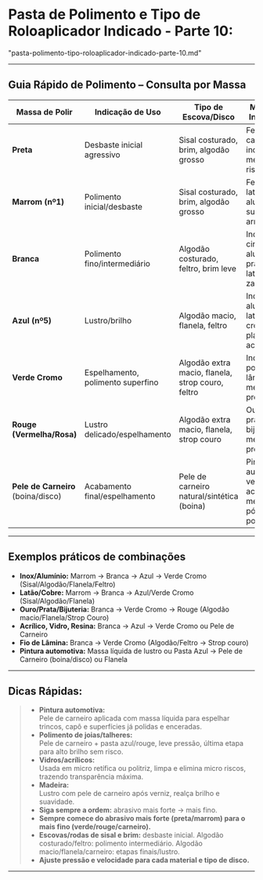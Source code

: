 # **Pasta de Polimento e Tipo de Roloaplicador Indicado - Parte 10:**
"pasta-polimento-tipo-roloaplicador-indicado-parte-10.md"


***

## Guia Rápido de Polimento – Consulta por Massa

| Massa de Polir         | Indicação de Uso           | Tipo de Escova/Disco                  | Materiais Indicados                                   | Etapa/Recomendação                  |
|------------------------|----------------------------|----------------------------------------|-------------------------------------------------------|--------------------------------------|
| **Preta**              | Desbaste inicial agressivo | Sisal costurado, brim, algodão grosso  | Ferro, aço carbono, inox bruto, metais riscados        | Não dá brilho. Preparar para etapas seguintes      |
| **Marrom (nº1)**       | Polimento inicial/desbaste | Sisal costurado, brim, algodão grosso  | Ferro, aço, latão, alumínio, superfícies arranhadas     | Agressivo. Remove riscos e nivela                 |
| **Branca**             | Polimento fino/intermediário | Algodão costurado, feltro, brim leve   | Inox, aço cirúrgico, alumínio, prata, latão, zamac      | Remove marcas leves, prepara para brilho           |
| **Azul (nº5)**         | Lustro/brilho               | Algodão macio, flanela, feltro         | Inox, alumínio, latão, cromados, plásticos, acrílico    | Proporciona brilho, diminui micro riscos           |
| **Verde Cromo**        | Espelhamento, polimento superfino | Algodão extra macio, flanela, strop couro, feltro | Inox, aço polido, lâmina, metais preciosos             | Acabamento espelhado/superfino                     |
| **Rouge (Vermelha/Rosa)** | Lustro delicado/espelhamento   | Algodão extra macio, flanela, strop couro  | Ouro, prata, bijuteria, metais preciosos               | Brilho máximo/artigos de valor                      |
| **Pele de Carneiro** (boina/disco) | Acabamento final/espelhamento | Pele de carneiro natural/sintética (boina) | Pintura automotiva, verniz, acrílico, metais em pós-polimento | Usar com massa de lustro/polidores líquidos, última etapa |

***

## Exemplos práticos de combinações

   - **Inox/Alumínio:** Marrom → Branca → Azul → Verde Cromo (Sisal/Algodão/Flanela/Feltro)
   - **Latão/Cobre:** Marrom → Branca → Azul/Verde Cromo (Sisal/Algodão/Flanela)
   - **Ouro/Prata/Bijuteria:** Branca → Verde Cromo → Rouge (Algodão macio/Flanela/Strop Couro)
   - **Acrílico, Vidro, Resina:** Branca → Azul → Verde Cromo ou Pele de Carneiro
   - **Fio de Lâmina:** Branca → Verde Cromo (Algodão/Feltro → Strop couro)
   - **Pintura automotiva:** Massa líquida de lustro ou Pasta Azul → Pele de Carneiro (boina/disco) ou Flanela

***

## **Dicas Rápidas:**
> - **Pintura automotiva:**  
  Pele de carneiro aplicada com massa líquida para espelhar trincos, capô e superfícies já polidas e enceradas.
> - **Polimento de joias/talheres:**  
  Pele de carneiro + pasta azul/rouge, leve pressão, última etapa para alto brilho sem risco.
> - **Vidros/acrílicos:**  
  Usada em micro retífica ou politriz, limpa e elimina micro riscos, trazendo transparência máxima.
> - **Madeira:**  
  Lustro com pele de carneiro após verniz, realça brilho e suavidade.
> - **Siga sempre a ordem:** abrasivo mais forte → mais fino.
> - **Sempre comece do abrasivo mais forte (preta/marrom) para o mais fino (verde/rouge/carneiro).**
> - **Escovas/rodas de sisal e brim:** desbaste inicial. Algodão costurado/feltro: polimento intermediário. Algodão macio/flanela/carneiro: etapas finais/lustro.
> - **Ajuste pressão e velocidade para cada material e tipo de disco.**


***
